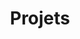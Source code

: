 ---
title: Projets
summary: Créateur de jeux depuis quelques années déjà, je vous présente mes créations.
description: Explore les travaux sur lesquels j'ai travaillé.
---